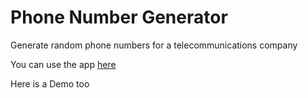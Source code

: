 # Phone Number Generator

Generate random phone numbers for a telecommunications company

You can use the app [here](https://tender-leakey-307c7d.netlify.com)

Here is a Demo too

